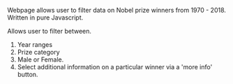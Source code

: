 Webpage allows user to filter data on Nobel prize winners from 1970 - 2018.
Written in pure Javascript.

Allows user to filter between.
1. Year ranges
2. Prize category
3. Male or Female.
4. Select additional information on a particular winner via a 'more info' button.